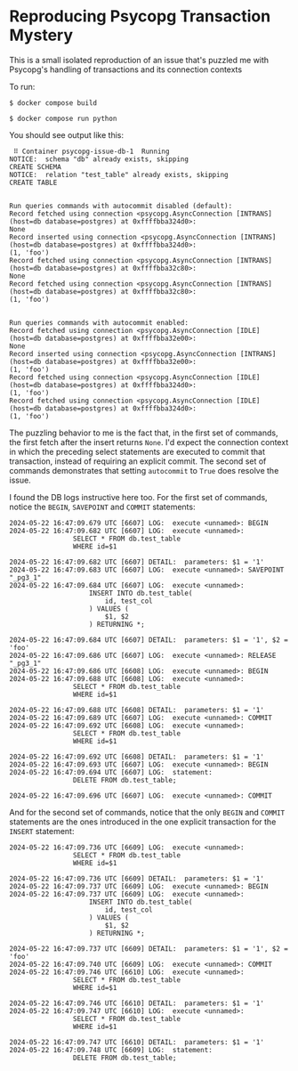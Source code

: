 # Reproducing Psycopg Transaction Mystery

This is a small isolated reproduction of an issue that's puzzled me with Psycopg's
handling of transactions and its connection contexts

To run:

```
$ docker compose build

$ docker compose run python
```

You should see output like this:

```
 ⠿ Container psycopg-issue-db-1  Running
NOTICE:  schema "db" already exists, skipping
CREATE SCHEMA
NOTICE:  relation "test_table" already exists, skipping
CREATE TABLE


Run queries commands with autocommit disabled (default):
Record fetched using connection <psycopg.AsyncConnection [INTRANS] (host=db database=postgres) at 0xffffbba324d0>:
None
Record inserted using connection <psycopg.AsyncConnection [INTRANS] (host=db database=postgres) at 0xffffbba324d0>:
(1, 'foo')
Record fetched using connection <psycopg.AsyncConnection [INTRANS] (host=db database=postgres) at 0xffffbba32c80>:
None
Record fetched using connection <psycopg.AsyncConnection [INTRANS] (host=db database=postgres) at 0xffffbba32c80>:
(1, 'foo')


Run queries commands with autocommit enabled:
Record fetched using connection <psycopg.AsyncConnection [IDLE] (host=db database=postgres) at 0xffffbba32e00>:
None
Record inserted using connection <psycopg.AsyncConnection [INTRANS] (host=db database=postgres) at 0xffffbba32e00>:
(1, 'foo')
Record fetched using connection <psycopg.AsyncConnection [IDLE] (host=db database=postgres) at 0xffffbba324d0>:
(1, 'foo')
Record fetched using connection <psycopg.AsyncConnection [IDLE] (host=db database=postgres) at 0xffffbba324d0>:
(1, 'foo')
```

The puzzling behavior to me is the fact that, in the first set of commands, the first
fetch after the insert returns `None`. I'd expect the connection context in which the
preceding select statements are executed to commit that transaction, instead of
requiring an explicit commit. The second set of commands demonstrates that setting
`autocommit` to `True` does resolve the issue.

I found the DB logs instructive here too. For the first set of commands,
notice the `BEGIN`, `SAVEPOINT` and `COMMIT` statements:

```
2024-05-22 16:47:09.679 UTC [6607] LOG:  execute <unnamed>: BEGIN
2024-05-22 16:47:09.682 UTC [6607] LOG:  execute <unnamed>:
	            SELECT * FROM db.test_table
	            WHERE id=$1

2024-05-22 16:47:09.682 UTC [6607] DETAIL:  parameters: $1 = '1'
2024-05-22 16:47:09.683 UTC [6607] LOG:  execute <unnamed>: SAVEPOINT "_pg3_1"
2024-05-22 16:47:09.684 UTC [6607] LOG:  execute <unnamed>:
	                INSERT INTO db.test_table(
	                    id, test_col
	                ) VALUES (
	                    $1, $2
	                ) RETURNING *;

2024-05-22 16:47:09.684 UTC [6607] DETAIL:  parameters: $1 = '1', $2 = 'foo'
2024-05-22 16:47:09.686 UTC [6607] LOG:  execute <unnamed>: RELEASE "_pg3_1"
2024-05-22 16:47:09.686 UTC [6608] LOG:  execute <unnamed>: BEGIN
2024-05-22 16:47:09.688 UTC [6608] LOG:  execute <unnamed>:
	            SELECT * FROM db.test_table
	            WHERE id=$1

2024-05-22 16:47:09.688 UTC [6608] DETAIL:  parameters: $1 = '1'
2024-05-22 16:47:09.689 UTC [6607] LOG:  execute <unnamed>: COMMIT
2024-05-22 16:47:09.692 UTC [6608] LOG:  execute <unnamed>:
	            SELECT * FROM db.test_table
	            WHERE id=$1

2024-05-22 16:47:09.692 UTC [6608] DETAIL:  parameters: $1 = '1'
2024-05-22 16:47:09.693 UTC [6607] LOG:  execute <unnamed>: BEGIN
2024-05-22 16:47:09.694 UTC [6607] LOG:  statement:
	            DELETE FROM db.test_table;

2024-05-22 16:47:09.696 UTC [6607] LOG:  execute <unnamed>: COMMIT
```

And for the second set of commands, notice that the only `BEGIN` and
`COMMIT` statements are the ones introduced in the one explicit
transaction for the `INSERT` statement:

```
2024-05-22 16:47:09.736 UTC [6609] LOG:  execute <unnamed>:
	            SELECT * FROM db.test_table
	            WHERE id=$1

2024-05-22 16:47:09.736 UTC [6609] DETAIL:  parameters: $1 = '1'
2024-05-22 16:47:09.737 UTC [6609] LOG:  execute <unnamed>: BEGIN
2024-05-22 16:47:09.737 UTC [6609] LOG:  execute <unnamed>:
	                INSERT INTO db.test_table(
	                    id, test_col
	                ) VALUES (
	                    $1, $2
	                ) RETURNING *;

2024-05-22 16:47:09.737 UTC [6609] DETAIL:  parameters: $1 = '1', $2 = 'foo'
2024-05-22 16:47:09.740 UTC [6609] LOG:  execute <unnamed>: COMMIT
2024-05-22 16:47:09.746 UTC [6610] LOG:  execute <unnamed>:
	            SELECT * FROM db.test_table
	            WHERE id=$1

2024-05-22 16:47:09.746 UTC [6610] DETAIL:  parameters: $1 = '1'
2024-05-22 16:47:09.747 UTC [6610] LOG:  execute <unnamed>:
	            SELECT * FROM db.test_table
	            WHERE id=$1

2024-05-22 16:47:09.747 UTC [6610] DETAIL:  parameters: $1 = '1'
2024-05-22 16:47:09.748 UTC [6609] LOG:  statement:
	            DELETE FROM db.test_table;

```

